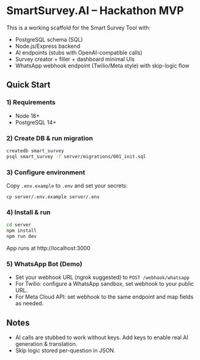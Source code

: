 
# SmartSurvey.AI – Hackathon MVP

This is a working scaffold for the Smart Survey Tool with:
- PostgreSQL schema (SQL)
- Node.js/Express backend
- AI endpoints (stubs with OpenAI-compatible calls)
- Survey creator + filler + dashboard minimal UIs
- WhatsApp webhook endpoint (Twilio/Meta style) with skip-logic flow

## Quick Start

### 1) Requirements
- Node 18+
- PostgreSQL 14+

### 2) Create DB & run migration
```bash
createdb smart_survey
psql smart_survey -f server/migrations/001_init.sql
```

### 3) Configure environment
Copy `.env.example` to `.env` and set your secrets:
```
cp server/.env.example server/.env
```

### 4) Install & run
```bash
cd server
npm install
npm run dev
```
App runs at http://localhost:3000

### 5) WhatsApp Bot (Demo)
- Set your webhook URL (ngrok suggested) to `POST /webhook/whatsapp`
- For Twilio: configure a WhatsApp sandbox, set webhook to your public URL.
- For Meta Cloud API: set webhook to the same endpoint and map fields as needed.

## Notes
- AI calls are stubbed to work without keys. Add keys to enable real AI generation & translation.
- Skip logic stored per-question in JSON.

